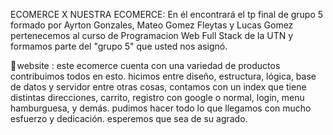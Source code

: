 ECOMERCE X
NUESTRA ECOMERCE: En él encontrará el tp final de grupo 5 formado por Ayrton Gonzales, Mateo Gomez Fleytas y Lucas Gomez pertenecemos al curso de Programacion Web Full Stack de la UTN y formamos parte del "grupo 5" que usted nos asignó.


🔗 website : 
este ecomerce cuenta con una variedad de productos contribuimos todos en esto. hicimos entre diseño, estructura, lógica, base de datos y servidor entre otras cosas, contamos con un index que tiene distintas direcciones, carrito, registro con google o normal, login, menu hamburguesa, y demás. pudimos hacer todo lo que llegamos con mucho esfuerzo y dedicación. esperemos que sea de su agrado.
